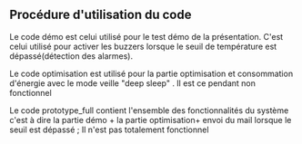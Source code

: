 ## Procédure d'utilisation du code
Le code démo est celui utilisé pour le test démo de la présentation.
C'est celui utilisé pour activer les buzzers lorsque le seuil de température est dépassé(détection des alarmes).

Le code optimisation est utilisé pour la partie optimisation et consommation d'énergie avec le mode veille "deep sleep" . Il est ce pendant non fonctionnel

Le code prototype_full contient l'ensemble des fonctionnalités du système c'est à dire la partie démo + la partie optimisation+ envoi du mail lorsque le seuil est dépassé ; 
Il n'est pas totalement fonctionnel 